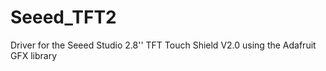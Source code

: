 Seeed_TFT2
==========

Driver for the Seeed Studio 2.8'' TFT Touch Shield V2.0 using the Adafruit GFX library
